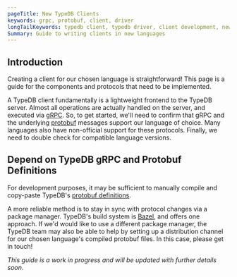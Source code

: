 ```yaml
---
pageTitle: New TypeDB Clients
keywords: grpc, protobuf, client, driver
longTailKeywords: typedb client, typedb driver, client development, new client, client implementation
Summary: Guide to writing clients in new languages
---
```


## Introduction

Creating a client for our chosen language is straightforward! This page is a guide for the components and
protocols that need to be implemented.

A TypeDB client fundamentally is a lightweight frontend to the TypeDB server. Almost all operations are actually
handled on the server, and executed via [gRPC](https://grpc.io/). So, to get started, we'll need to confirm
that gRPC and the underlying [protobuf](https://github.com/google/protobuf) messages support our language of choice.
Many languages also have non-official support for these protocols. Finally, we need to double check for compatible language versions.

## Depend on TypeDB gRPC and Protobuf Definitions
For development purposes, it may be sufficient to manually compile and copy-paste TypeDB's 
[protobuf definitions](https://github.com/vaticle/protocol). 

A more reliable method is to stay in sync with protocol changes via a package manager.
TypeDB's build system is [Bazel](https://bazel.build/), and offers one approach. If we'd would like to use a different package manager, 
the TypeDB team may also be able to help by setting up a distribution channel for our chosen language's compiled protobuf files.
In this case, please get in touch!

_This guide is a work in progress and will be updated with further details soon._

